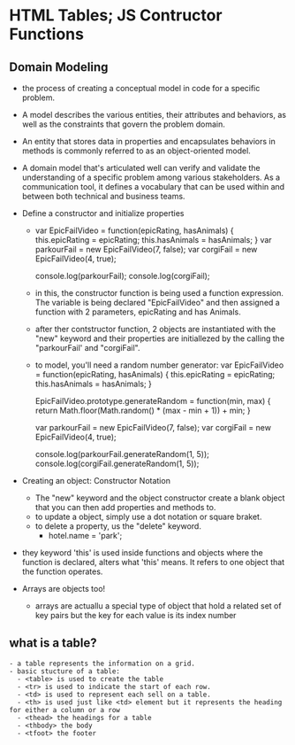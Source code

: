 # HTML Tables; JS Contructor Functions

## Domain Modeling
  - the process of creating a conceptual model in code for a specific problem.
  - A model describes the various entities, their attributes and behaviors, as well as the constraints that govern the problem domain. 
  - An entity that stores data in properties and encapsulates behaviors in methods is commonly referred to as an object-oriented model.
  - A domain model that's articulated well can verify and validate the understanding of a specific problem among various stakeholders. As a communication tool, it defines a vocabulary that can be used within and between both technical and business teams.
  - Define a constructor and initialize properties
    - var EpicFailVideo = function(epicRating, hasAnimals) {
        this.epicRating = epicRating;
        this.hasAnimals = hasAnimals;
      }
      var parkourFail = new EpicFailVideo(7, false);
      var corgiFail = new EpicFailVideo(4, true);

      console.log(parkourFail);
      console.log(corgiFail);
    - in this, the constructor function is being used a function expression. The variable is being declared "EpicFailVideo" and then assigned a function with 2 parameters, epicRating and has Animals.
    - after ther contstructor function, 2 objects are instantiated with the "new" keyword and their properties are initiallezed by the calling the "parkourFail' and "corgiFail".
    - to model, you'll need a random number generator:
      var EpicFailVideo = function(epicRating, hasAnimals) {
        this.epicRating = epicRating;
        this.hasAnimals = hasAnimals;
      }

      EpicFailVideo.prototype.generateRandom = function(min, max) {
      return Math.floor(Math.random() * (max - min + 1)) + min;
      }

      var parkourFail = new EpicFailVideo(7, false);
      var corgiFail = new EpicFailVideo(4, true);

      console.log(parkourFail.generateRandom(1, 5));
      console.log(corgiFail.generateRandom(1, 5));

  - Creating an object: Constructor Notation
    - The "new" keyword and the object constructor create a blank object that you can then add properties and methods to.
    - to update a object, simply use a dot notation or square braket.
    - to delete a property, us the "delete" keyword.
      - hotel.name = 'park';
        <!-- hotel is the object -->
        <!-- . is the member operator -->
        <!-- name is the Property Name -->
        <!-- = is the assignment operator -->
        <!-- 'park' is the property value -->
  - they keyword 'this' is used inside functions and objects where the function is declared, alters what 'this' means. It refers to one object that the function operates.
  - Arrays are objects too!
    - arrays are actuallu a special type of object that hold a related set of key pairs but the key for each value is its index number

  ## what is a table?
    - a table represents the information on a grid.
    - basic stucture of a table:
      - <table> is used to create the table
      - <tr> is used to indicate the start of each row.
      - <td> is used to represent each sell on a table.
      - <th> is used just like <td> element but it represents the heading for either a column or a row
      - <thead> the headings for a table
      - <thbody> the body
      - <tfoot> the footer